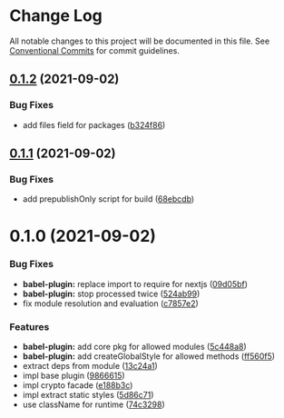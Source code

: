 # Change Log

All notable changes to this project will be documented in this file.
See [Conventional Commits](https://conventionalcommits.org) for commit guidelines.

## [0.1.2](https://github.com/yarastqt/compiled-css/compare/@steely/babel-plugin@0.1.1...@steely/babel-plugin@0.1.2) (2021-09-02)


### Bug Fixes

* add files field for packages ([b324f86](https://github.com/yarastqt/compiled-css/commit/b324f86e5bcf14654ed74efe7ed55e22bc0196b5))





## [0.1.1](https://github.com/yarastqt/compiled-css/compare/@steely/babel-plugin@0.1.0...@steely/babel-plugin@0.1.1) (2021-09-02)


### Bug Fixes

* add prepublishOnly script for build ([68ebcdb](https://github.com/yarastqt/compiled-css/commit/68ebcdbef16f95c8a4bf55a2533af6f93c738d72))





# 0.1.0 (2021-09-02)


### Bug Fixes

* **babel-plugin:** replace import to require for nextjs ([09d05bf](https://github.com/yarastqt/compiled-css/commit/09d05bf979c89097199ecde5ba2bb9985cf9d1cc))
* **babel-plugin:** stop processed twice ([524ab99](https://github.com/yarastqt/compiled-css/commit/524ab99249d4fc50f6bfe0d2285a13e00f686c1e))
* fix module resolution and evaluation ([c7857e2](https://github.com/yarastqt/compiled-css/commit/c7857e22b6160a4f767f590501a041600b3f300e))


### Features

* **babel-plugin:** add core pkg for allowed modules ([5c448a8](https://github.com/yarastqt/compiled-css/commit/5c448a8c7dd4c9a54c54fae35ed2337e05ba8fd5))
* **babel-plugin:** add createGlobalStyle for allowed methods ([ff560f5](https://github.com/yarastqt/compiled-css/commit/ff560f59f93c85f047f1475bfd15c1fb7e54e216))
* extract deps from module ([13c24a1](https://github.com/yarastqt/compiled-css/commit/13c24a1e35e4a78e8ec34fa55315634749c55a11))
* impl base plugin ([9866615](https://github.com/yarastqt/compiled-css/commit/986661522d52996da59ff27da15fc1ec3a80237b))
* impl crypto facade ([e188b3c](https://github.com/yarastqt/compiled-css/commit/e188b3c4ee87c5672335e547203cb8f75749716c))
* impl extract static styles ([5d86c71](https://github.com/yarastqt/compiled-css/commit/5d86c71c5d73ffed42fd2c572e73ded1dd99c9b5))
* use className for runtime ([74c3298](https://github.com/yarastqt/compiled-css/commit/74c3298c33f1fd8b89bd8fd2f5aaf6ca95c2589a))
